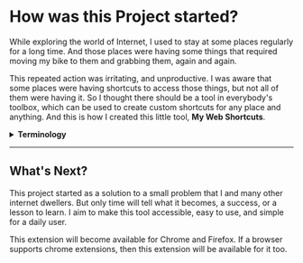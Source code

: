 # How was this Project started?


While exploring the world of Internet, I used to stay at some places regularly for a long time. And those places were having some things that required moving my bike to them and grabbing them, again and again.

This repeated action was irritating, and unproductive. I was aware that some places were having shortcuts to access those things, but not all of them were having it. 
So I thought there should be a tool in everybody's toolbox, which can be used to create custom shortcuts for any place and anything. And this is how I created this little tool, **My Web Shortcuts**.

<details>

<summary> <strong>Terminology</strong>
  </summary>


Term | Meaning |
---- | ----- |
Places | Websites |
Things | Elements on those Websites |
Bike | Mouse Cursor |
Grabbing | Clicking |
Shortcuts | Keyboard Shortcuts |
Tool | Extension |

</details>

---

## What's Next?


This project started as a solution to a small problem that I and many other internet dwellers. But only time will tell what it becomes, a success, or a lesson to learn. I aim to make this tool accessible, easy to use, and simple for a daily user. 

This extension will become available for Chrome and Firefox. If a browser supports chrome extensions, then this extension will be available for it too.


